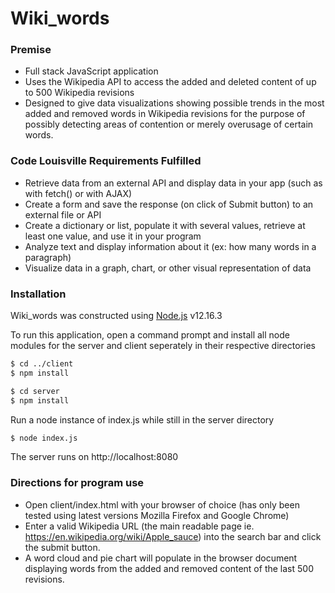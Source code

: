 # Wiki_words

### Premise

  - Full stack JavaScript application
  - Uses the Wikipedia API to access the added and deleted content of up to 500 Wikipedia revisions
  - Designed to give data visualizations showing possible trends in the most added and removed words in     Wikipedia revisions for the purpose of possibly detecting areas of contention or merely overusage of     certain words.

### Code Louisville Requirements Fulfilled

  - Retrieve data from an external API and display data in your app (such as with fetch() or with AJAX)
  - Create a form and save the response (on click of Submit button) to an external file or API
  - Create a dictionary or list, populate it with several values, retrieve at least one value, and use       it in your program
  - Analyze text and display information about it (ex: how many words in a paragraph)
  - Visualize data in a graph, chart, or other visual representation of data

  
### Installation
Wiki_words was constructed using [Node.js](https://nodejs.org/) v12.16.3

To run this application, open a command prompt and install all node modules for the server and client seperately in their respective directories 
```sh
$ cd ../client
$ npm install
```

```sh
$ cd server
$ npm install
```

Run a node instance of index.js while still in the server directory
```sh
$ node index.js
```
The server runs on http://localhost:8080

### Directions for program use
- Open client/index.html with your browser of choice (has only been tested using latest versions Mozilla Firefox and Google Chrome)
- Enter a valid Wikipedia URL (the main readable page ie. https://en.wikipedia.org/wiki/Apple_sauce) into the search bar and click the submit button. 
- A word cloud and pie chart will populate in the browser document displaying words from the added and removed content of the last 500 revisions.
